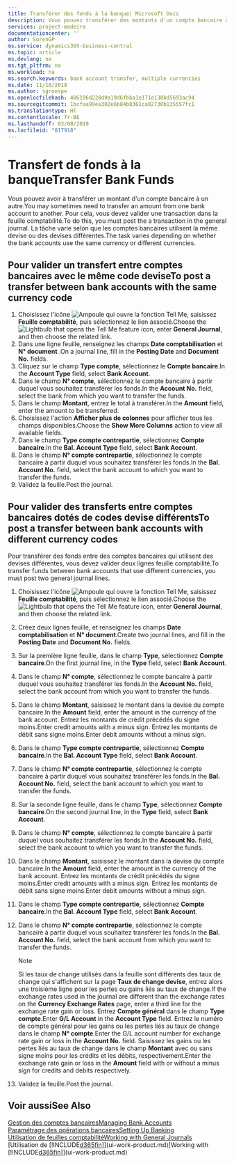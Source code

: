 ```yaml
---
title: Transférer des fonds à la banque| Microsoft Docs
description: Vous pouvez transférer des montants d'un compte bancaire à un autre, y compris dans différentes devises, en validant la transaction dans la feuille comptabilité.
services: project-madeira
documentationcenter: ''
author: SorenGP
ms.service: dynamics365-business-central
ms.topic: article
ms.devlang: na
ms.tgt_pltfrm: na
ms.workload: na
ms.search.keywords: bank account transfer, multiple currencies
ms.date: 11/18/2018
ms.author: sgroespe
ms.openlocfilehash: 486196d228d9a19d6fbba1e171e138bd5693ac94
ms.sourcegitcommit: 1bcfaa99ea302e6b84b8361ca02730b135557fc1
ms.translationtype: HT
ms.contentlocale: fr-BE
ms.lasthandoff: 03/08/2019
ms.locfileid: "817918"
---
```

# <a name="transfer-bank-funds"></a><span data-ttu-id="2f655-103">Transfert de fonds à la banque</span><span class="sxs-lookup"><span data-stu-id="2f655-103">Transfer Bank Funds</span></span>
<span data-ttu-id="2f655-104">Vous pouvez avoir à transférer un montant d'un compte bancaire à un autre.</span><span class="sxs-lookup"><span data-stu-id="2f655-104">You may sometimes need to transfer an amount from one bank account to another.</span></span> <span data-ttu-id="2f655-105">Pour cela, vous devez valider une transaction dans la feuille comptabilité.</span><span class="sxs-lookup"><span data-stu-id="2f655-105">To do this, you must post the a transaction in the general journal.</span></span> <span data-ttu-id="2f655-106">La tâche varie selon que les comptes bancaires utilisent la même devise ou des devises différentes.</span><span class="sxs-lookup"><span data-stu-id="2f655-106">The task varies depending on whether the bank accounts use the same currency or different currencies.</span></span>

## <a name="to-post-a-transfer-between-bank-accounts-with-the-same-currency-code"></a><span data-ttu-id="2f655-107">Pour valider un transfert entre comptes bancaires avec le même code devise</span><span class="sxs-lookup"><span data-stu-id="2f655-107">To post a transfer between bank accounts with the same currency code</span></span>
1. <span data-ttu-id="2f655-108">Choisissez l'icône ![Ampoule qui ouvre la fonction Tell Me](media/ui-search/search_small.png "Dites-moi ce que vous voulez faire"), saisissez **Feuille comptabilité**, puis sélectionnez le lien associé.</span><span class="sxs-lookup"><span data-stu-id="2f655-108">Choose the ![Lightbulb that opens the Tell Me feature](media/ui-search/search_small.png "Tell me what you want to do") icon, enter **General Journal**, and then choose the related link.</span></span>
2. <span data-ttu-id="2f655-109">Dans une ligne feuille, renseignez les champs **Date comptabilisation** et **N° document** .</span><span class="sxs-lookup"><span data-stu-id="2f655-109">On a journal line, fill in the **Posting Date** and **Document No.** fields.</span></span>
3. <span data-ttu-id="2f655-110">Cliquez sur le champ **Type compte**, sélectionnez le **Compte bancaire**.</span><span class="sxs-lookup"><span data-stu-id="2f655-110">In the **Account Type** field, select **Bank Account**.</span></span>
4. <span data-ttu-id="2f655-111">Dans le champ **N° compte**, sélectionnez le compte bancaire à partir duquel vous souhaitez transférer les fonds.</span><span class="sxs-lookup"><span data-stu-id="2f655-111">In the **Account No.** field, select the bank from which you want to transfer the funds.</span></span>
5. <span data-ttu-id="2f655-112">Dans le champ **Montant**, entrez le total à transférer.</span><span class="sxs-lookup"><span data-stu-id="2f655-112">In the **Amount** field, enter the amount to be transferred.</span></span>
6. <span data-ttu-id="2f655-113">Choisissez l'action **Afficher plus de colonnes** pour afficher tous les champs disponibles.</span><span class="sxs-lookup"><span data-stu-id="2f655-113">Choose the **Show More Columns** action to view all available fields.</span></span>
7. <span data-ttu-id="2f655-114">Dans le champ **Type compte contrepartie**, sélectionnez **Compte bancaire**.</span><span class="sxs-lookup"><span data-stu-id="2f655-114">In the **Bal. Account Type** field, select **Bank Account**.</span></span>
8. <span data-ttu-id="2f655-115">Dans le champ **N° compte contrepartie**, sélectionnez le compte bancaire à partir duquel vous souhaitez transférer les fonds.</span><span class="sxs-lookup"><span data-stu-id="2f655-115">In the **Bal. Account No.** field, select the bank account to which you want to transfer the funds.</span></span>
9. <span data-ttu-id="2f655-116">Validez la feuille.</span><span class="sxs-lookup"><span data-stu-id="2f655-116">Post the journal.</span></span>

## <a name="to-post-a-transfer-between-bank-accounts-with-different-currency-codes"></a><span data-ttu-id="2f655-117">Pour valider des transferts entre comptes bancaires dotés de codes devise différents</span><span class="sxs-lookup"><span data-stu-id="2f655-117">To post a transfer between bank accounts with different currency codes</span></span>
<span data-ttu-id="2f655-118">Pour transférer des fonds entre des comptes bancaires qui utilisent des devises différentes, vous devez valider deux lignes feuille comptabilité.</span><span class="sxs-lookup"><span data-stu-id="2f655-118">To transfer funds between bank accounts that use different currencies, you must post two general journal lines.</span></span>

1. <span data-ttu-id="2f655-119">Choisissez l'icône ![Ampoule qui ouvre la fonction Tell Me](media/ui-search/search_small.png "Dites-moi ce que vous voulez faire"), saisissez **Feuille comptabilité**, puis sélectionnez le lien associé.</span><span class="sxs-lookup"><span data-stu-id="2f655-119">Choose the ![Lightbulb that opens the Tell Me feature](media/ui-search/search_small.png "Tell me what you want to do") icon, enter **General Journal**, and then choose the related link.</span></span>
2. <span data-ttu-id="2f655-120">Créez deux lignes feuille, et renseignez les champs **Date comptabilisation** et **N° document**.</span><span class="sxs-lookup"><span data-stu-id="2f655-120">Create two journal lines, and fill in the **Posting Date** and **Document No.** fields.</span></span>
3. <span data-ttu-id="2f655-121">Sur la première ligne feuille, dans le champ **Type**, sélectionnez **Compte bancaire**.</span><span class="sxs-lookup"><span data-stu-id="2f655-121">On the first journal line, in the **Type** field, select **Bank Account**.</span></span>
4. <span data-ttu-id="2f655-122">Dans le champ **N° compte**, sélectionnez le compte bancaire à partir duquel vous souhaitez transférer les fonds.</span><span class="sxs-lookup"><span data-stu-id="2f655-122">In the **Account No.** field, select the bank account from which you want to transfer the funds.</span></span>
5. <span data-ttu-id="2f655-123">Dans le champ **Montant**, saisissez le montant dans la devise du compte bancaire.</span><span class="sxs-lookup"><span data-stu-id="2f655-123">In the **Amount** field, enter the amount in the currency of the bank account.</span></span> <span data-ttu-id="2f655-124">Entrez les montants de crédit précédés du signe moins.</span><span class="sxs-lookup"><span data-stu-id="2f655-124">Enter credit amounts with a minus sign.</span></span> <span data-ttu-id="2f655-125">Entrez les montants de débit sans signe moins.</span><span class="sxs-lookup"><span data-stu-id="2f655-125">Enter debit amounts without a minus sign.</span></span>
6. <span data-ttu-id="2f655-126">Dans le champ **Type compte contrepartie**, sélectionnez **Compte bancaire**.</span><span class="sxs-lookup"><span data-stu-id="2f655-126">In the **Bal. Account Type** field, select **Bank Account**.</span></span>
7. <span data-ttu-id="2f655-127">Dans le champ **N° compte contrepartie**, sélectionnez le compte bancaire à partir duquel vous souhaitez transférer les fonds.</span><span class="sxs-lookup"><span data-stu-id="2f655-127">In the **Bal. Account No.** field, select the bank account to which you want to transfer the funds.</span></span>
8. <span data-ttu-id="2f655-128">Sur la seconde ligne feuille, dans le champ **Type**, sélectionnez **Compte bancaire**.</span><span class="sxs-lookup"><span data-stu-id="2f655-128">On the second journal line, in the **Type** field, select **Bank Account**.</span></span>
9. <span data-ttu-id="2f655-129">Dans le champ **N° compte**, sélectionnez le compte bancaire à partir duquel vous souhaitez transférer les fonds.</span><span class="sxs-lookup"><span data-stu-id="2f655-129">In the **Account No.** field, select the bank account to which you want to transfer the funds.</span></span>
10. <span data-ttu-id="2f655-130">Dans le champ **Montant**, saisissez le montant dans la devise du compte bancaire.</span><span class="sxs-lookup"><span data-stu-id="2f655-130">In the **Amount** field, enter the amount in the currency of the bank account.</span></span> <span data-ttu-id="2f655-131">Entrez les montants de crédit précédés du signe moins.</span><span class="sxs-lookup"><span data-stu-id="2f655-131">Enter credit amounts with a minus sign.</span></span> <span data-ttu-id="2f655-132">Entrez les montants de débit sans signe moins.</span><span class="sxs-lookup"><span data-stu-id="2f655-132">Enter debit amounts without a minus sign.</span></span>
11. <span data-ttu-id="2f655-133">Dans le champ **Type compte contrepartie**, sélectionnez **Compte bancaire**.</span><span class="sxs-lookup"><span data-stu-id="2f655-133">In the **Bal. Account Type** field, select **Bank Account**.</span></span>  
12. <span data-ttu-id="2f655-134">Dans le champ **N° compte contrepartie**, sélectionnez le compte bancaire à partir duquel vous souhaitez transférer les fonds.</span><span class="sxs-lookup"><span data-stu-id="2f655-134">In the **Bal. Account No.** field, select the bank account from which you want to transfer the funds.</span></span>

    > [!NOTE]  
    > <span data-ttu-id="2f655-135">Si les taux de change utilisés dans la feuille sont différents des taux de change qui s'affichent sur la page **Taux de change devise**, entrez alors une troisième ligne pour les pertes ou gains liés au taux de change.</span><span class="sxs-lookup"><span data-stu-id="2f655-135">If the exchange rates used in the journal are different than the exchange rates on the **Currency Exchange Rates** page, enter a third line for the exchange rate gain or loss.</span></span> <span data-ttu-id="2f655-136">Entrez **Compte général** dans le champ **Type compte**.</span><span class="sxs-lookup"><span data-stu-id="2f655-136">Enter **G/L Account** in the **Account Type** field.</span></span> <span data-ttu-id="2f655-137">Entrez le numéro de compte général pour les gains ou les pertes liés au taux de change dans le champ **N° compte**.</span><span class="sxs-lookup"><span data-stu-id="2f655-137">Enter the G/L account number for exchange rate gain or loss in the **Account No.** field.</span></span> <span data-ttu-id="2f655-138">Saisissez les gains ou les pertes liés au taux de change dans le champ **Montant** avec ou sans signe moins pour les crédits et les débits, respectivement.</span><span class="sxs-lookup"><span data-stu-id="2f655-138">Enter the exchange rate gain or loss in the **Amount** field with or without a minus sign for credits and debits respectively.</span></span>
13. <span data-ttu-id="2f655-139">Validez la feuille.</span><span class="sxs-lookup"><span data-stu-id="2f655-139">Post the journal.</span></span>

## <a name="see-also"></a><span data-ttu-id="2f655-140">Voir aussi</span><span class="sxs-lookup"><span data-stu-id="2f655-140">See Also</span></span>
[<span data-ttu-id="2f655-141">Gestion des comptes bancaires</span><span class="sxs-lookup"><span data-stu-id="2f655-141">Managing Bank Accounts</span></span>](bank-manage-bank-accounts.md)  
[<span data-ttu-id="2f655-142">Paramétrage des opérations bancaires</span><span class="sxs-lookup"><span data-stu-id="2f655-142">Setting Up Banking</span></span>](bank-setup-banking.md)  
[<span data-ttu-id="2f655-143">Utilisation de feuilles comptabilité</span><span class="sxs-lookup"><span data-stu-id="2f655-143">Working with General Journals</span></span>](ui-work-general-journals.md)  
<span data-ttu-id="2f655-144">[Utilisation de [!INCLUDE[d365fin](includes/d365fin_md.md)]](ui-work-product.md)</span><span class="sxs-lookup"><span data-stu-id="2f655-144">[Working with [!INCLUDE[d365fin](includes/d365fin_md.md)]](ui-work-product.md)</span></span>
